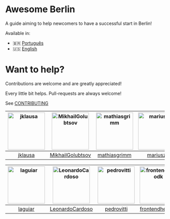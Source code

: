 # Awesome Berlin
A guide aiming to help newcomers to have a successful start in Berlin!

Available in:

- :brazil: [Português](https://marlonbernardes.github.io/awesome-berlin/pt-br/)
- :us: [English](https://marlonbernardes.github.io/awesome-berlin/en/)

# Want to help?
Contributions are welcome and are greatly appreciated!

Every little bit helps. Pull-requests are always welcome!

See [CONTRIBUTING](./CONTRIBUTING.md)

[<img alt="jklausa" src="https://avatars.githubusercontent.com/u/1594081?v=3&s=117" width="117">](https://github.com/jklausa) |[<img alt="MikhailGolubtsov" src="https://avatars.githubusercontent.com/u/5285263?v=3&s=117" width="117">](https://github.com/MikhailGolubtsov) |[<img alt="mathiasgrimm" src="https://avatars.githubusercontent.com/u/450069?v=3&s=117" width="117">](https://github.com/mathiasgrimm) |[<img alt="mariusz" src="https://avatars.githubusercontent.com/u/380?v=3&s=117" width="117">](https://github.com/mariusz) |[<img alt="luizkowalski" src="https://avatars.githubusercontent.com/u/112706?v=3&s=117" width="117">](https://github.com/luizkowalski) |[<img alt="agudulin" src="https://avatars.githubusercontent.com/u/492261?v=3&s=117" width="117">](https://github.com/agudulin) |
:---: |:---: |:---: |:---: |:---: |:---: |
[jklausa](https://github.com/jklausa) |[MikhailGolubtsov](https://github.com/MikhailGolubtsov) |[mathiasgrimm](https://github.com/mathiasgrimm) |[mariusz](https://github.com/mariusz) |[luizkowalski](https://github.com/luizkowalski) |[agudulin](https://github.com/agudulin) |

[<img alt="laguiar" src="https://avatars.githubusercontent.com/u/6086?v=3&s=117" width="117">](https://github.com/laguiar) |[<img alt="LeonardoCardoso" src="https://avatars.githubusercontent.com/u/1775157?v=3&s=117" width="117">](https://github.com/LeonardoCardoso) |[<img alt="pedrovitti" src="https://avatars.githubusercontent.com/u/446112?v=3&s=117" width="117">](https://github.com/pedrovitti) |[<img alt="frontendherodk" src="https://avatars.githubusercontent.com/u/1649432?v=3&s=117" width="117">](https://github.com/frontendherodk) |[<img alt="rubenspgcavalcante" src="https://avatars.githubusercontent.com/u/739913?v=3&s=117" width="117">](https://github.com/rubenspgcavalcante) |[<img alt="marlonbernardes" src="https://avatars.githubusercontent.com/u/2975955?v=3&s=117" width="117">](https://github.com/marlonbernardes) |
:---: |:---: |:---: |:---: |:---: |:---: |
[laguiar](https://github.com/laguiar) |[LeonardoCardoso](https://github.com/LeonardoCardoso) |[pedrovitti](https://github.com/pedrovitti) |[frontendherodk](https://github.com/frontendherodk) |[rubenspgcavalcante](https://github.com/rubenspgcavalcante) |[marlonbernardes](https://github.com/marlonbernardes) |
